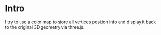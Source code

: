 # Intro

I try to use a color map to store all vertices position info and display it back to the original 3D geometry via three.js.